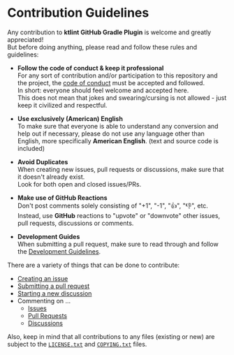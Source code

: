 <!--
  Copyright (c) 2023 Michael Federczuk
  SPDX-License-Identifier: CC-BY-SA-4.0
-->

# Contribution Guidelines #

Any contribution to **ktlint GitHub Gradle Plugin** is welcome and greatly appreciated!  
But before doing anything, please read and follow these rules and guidelines:

* **Follow the code of conduct & keep it professional**  
  For any sort of contribution and/or participation to this repository and the project, the
  [code of conduct](CODE_OF_CONDUCT.md) must be accepted and followed.  
  In short: everyone should feel welcome and accepted here.  
  This does not mean that jokes and swearing/cursing is not allowed - just keep it civilized and respectful.

* **Use exclusively (American) English**  
  To make sure that everyone is able to understand any conversion and help out if necessary, please do not use any
  language other than English, more specifically **American English**. (text and source code is included)

* **Avoid Duplicates**  
  When creating new issues, pull requests or discussions, make sure that it doesn't already exist.  
  Look for both open and closed issues/PRs.

* **Make use of GitHub Reactions**  
  Don't post comments solely consisting of "+1", "-1", "👍", "👎", etc.  
  Instead, use **GitHub** reactions to "upvote" or "downvote" other issues, pull requests, discussions or comments.

* **Development Guides**  
  When submitting a pull request, make sure to read through and follow the [Development Guidelines](DEVELOPING.md).

There are a variety of things that can be done to contribute:

* [Creating an issue](https://github.com/mfederczuk/ktlint-github-gradle-plugin/issues/new/choose)
* [Submitting a pull request](https://github.com/mfederczuk/ktlint-github-gradle-plugin/compare)
* [Starting a new discussion](https://github.com/mfederczuk/ktlint-github-gradle-plugin/discussions/new)
* Commenting on ...
  * [Issues](https://github.com/mfederczuk/ktlint-github-gradle-plugin/issues)
  * [Pull Requests](https://github.com/mfederczuk/ktlint-github-gradle-plugin/pulls)
  * [Discussions](https://github.com/mfederczuk/ktlint-github-gradle-plugin/discussions)

Also, keep in mind that all contributions to any files (existing or new) are subject to the [`LICENSE.txt`](LICENSE.txt)
and [`COPYING.txt`](COPYING.txt) files.
